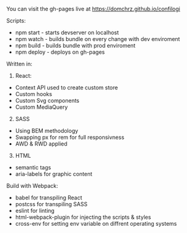 You can visit the gh-pages live at https://domchrz.github.io/confilogi

Scripts:
* npm start - starts devserver on localhost
* npm watch - builds bundle on every change with dev enviroment
* npm build - builds bundle with prod enviroment
* npm deploy - deploys on gh-pages

Written in:
1. React:
  * Context API used to create custom store
  * Custom hooks
  * Custom Svg components
  * Custom MediaQuery
2. SASS
  * Using BEM methodology
  * Swapping px for rem for full responsivness
  * AWD & RWD applied
3. HTML
  * semantic tags
  * aria-labels for graphic content

Build with Webpack:
  * babel for transpiling React
  * postcss for transpiling SASS
  * eslint for linting
  * html-webpack-plugin for injecting the scripts & styles
  * cross-env for setting env variable on diffrent operating systems